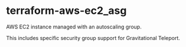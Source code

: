 # terraform-aws-ec2_asg
AWS EC2 instance managed with an autoscaling group.

This includes specific security group support for Gravitational Teleport.